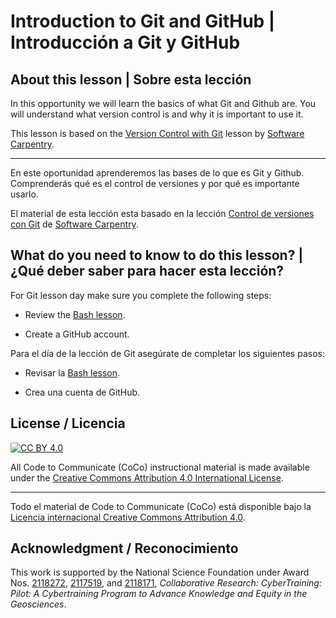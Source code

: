 # Introduction to Git and GitHub | Introducción a Git y GitHub

## About this lesson | Sobre esta lección

In this opportunity we will learn the basics of what Git and Github are.
You will understand what version control is and why it is important to use it.

This lesson is based on the [Version Control with Git](https://swcarpentry.github.io/git-novice/)
lesson by [Software Carpentry](swcarpentry).

---

En este oportunidad aprenderemos las bases de lo que es Git y Github.
Comprenderás qué es el control de versiones y por qué es importante usarlo.

El material de esta lección esta basado en la lección [Control de versiones con Git](https://swcarpentry.github.io/git-novice-es/)
de [Software Carpentry](swcarpentry).

## What do you need to know to do this lesson? | ¿Qué deber saber para hacer esta lección?

For Git lesson day make sure you complete the following steps:

- Review the [Bash lesson](bashlesson).

- Create a GitHub account.

Para el día de la lección de Git asegúrate de completar los siguientes pasos:

- Revisar la [Bash lesson](bashlesson).

- Crea una cuenta de GitHub.

## License / Licencia

[![CC BY 4.0][cc-by-image]][cc-by]

All Code to Communicate (CoCo) instructional material is made available under
the [Creative Commons Attribution 4.0 International License][cc-by].

---

Todo el material de Code to Communicate (CoCo) está disponible bajo la [Licencia internacional Creative Commons Attribution 4.0][cc-by].

## Acknowledgment / Reconocimiento

This work is supported by the National Science Foundation
under Award Nos. [2118272][nsf-award-nicole], [2117519][nsf-award-julie], and [2118171][nsf-award-mark],
_Collaborative Research: CyberTraining: Pilot: A Cybertraining Program to Advance Knowledge and Equity in the Geosciences_.

<!-- Links -->

[swcarpentry]: https://software-carpentry.org/
[bashlesson]: https://github.com/CodeToCommunicate/CoCoLessons/blob/main/coco_1_coding_environment.md
[badge]: https://img.shields.io/badge/CSDMS-JupyterHub-orange.svg
[cc-by]: http://creativecommons.org/licenses/by/4.0/
[cc-by-image]: https://i.creativecommons.org/l/by/4.0/88x31.png
[csdms]: https://csdms.colorado.edu
[jhub]: https://lab.openearthscape.org
[nbgitpuller-link]: https://lab.openearthscape.org/hub/user-redirect/git-pull?repo=https%3A%2F%2Fgithub.com%2FCodeToCommunicate%2FCoCoLessons&urlpath=lab%2Ftree%2FCoCoLessons%2F%3Fautodecode&branch=main
[notebook]: ./lessons/jupyter/general_jupyter_notebook_tutorial.ipynb
[nsf-award-nicole]: https://www.nsf.gov/awardsearch/showAward?AWD_ID=2118272
[nsf-award-julie]: https://www.nsf.gov/awardsearch/showAward?AWD_ID=2117519
[nsf-award-mark]: https://www.nsf.gov/awardsearch/showAward?AWD_ID=2118171
